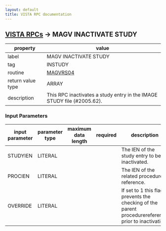 ```yaml
---
layout: default
title: VISTA RPC documentation
---
```




## [VISTA RPCs](TableOfContent.md) &#8594; MAGV INACTIVATE STUDY 

 property | value 
--- | --- 
 label | MAGV INACTIVATE STUDY
 tag | INSTUDY
 routine | [MAGVRS04](http://code.osehra.org/dox/Routine_MAGVRS04_source.html)
 return value type | ARRAY
 description | This RPC inactivates a study entry in the IMAGE STUDY file (#2005.62).

### Input Parameters

| input parameter | parameter type | maximum data length | required | description | 
| --- | --- | --- | --- | --- | 
| STUDYIEN | LITERAL |  |  | The IEN of the study entry to be inactivated. | 
| PROCIEN | LITERAL |  |  | The IEN of the related procedure reference. | 
| OVERRIDE | LITERAL |  |  | If set to 1 this flag prevents the checking of the parent procedurereference prior to inactivation. | 